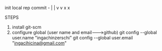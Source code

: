   










init local rep       commit -
|                       |
v                       v
x                       x







STEPS
1. install git-scm
2. configure global (user name and email--->github)
    git config --global user.name "ingachinzerschi" 
    git config --global user.email "ingacihicina@gmail.com" 